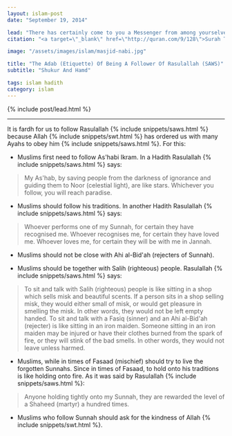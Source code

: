 ```yaml
---
layout: islam-post
date: "September 19, 2014"

lead: "There has certainly come to you a Messenger from among yourselves. Grievous to him is what you suffer; [he is] concerned over you and to the believers is kind and merciful."
citation: "<a target=\"_blank\" href=\"http://quran.com/9/128\">Surah Tawba, Ayah 128</a>"

image: "/assets/images/islam/masjid-nabi.jpg"

title: "The Adab (Etiquette) Of Being A Follower Of Rasulallah (SAWS)"
subtitle: "Shukur And Hamd"

tags: islam hadith
category: islam
---
```


{% include post/lead.html %}

***

It is fardh for us to follow Rasulallah {% include snippets/saws.html %} because Allah {% include snippets/swt.html %} has ordered us with many Ayahs to obey him {% include snippets/saws.html %}. For this:

* Muslims first need to follow As'habi Ikram. In a Hadith Rasulallah {% include snippets/saws.html %} says:
> My As'hab, by saving people from the darkness of ignorance and guiding them to Noor (celestial light), are like stars. Whichever you follow, you will reach paradise.

* Muslims should follow his traditions. In another Hadith Rasulallah {% include snippets/saws.html %} says:
> Whoever performs one of my Sunnah, for certain they have recognised me. Whoever recognises me, for certain they have loved me. Whoever loves me, for certain they will be with me in Jannah.

* Muslims should not be close with Ahi al-Bid'ah (rejecters of Sunnah).

* Muslims should be together with Salih (righteous) people. Rasulallah {% include snippets/saws.html %} says:
> To sit and talk with Salih (righteous) people is like sitting in a shop which sells misk and beautiful scents. If a person sits in a shop selling misk, they would either small of misk, or would get pleasure in smelling the misk. In other words, they would not be left empty handed. To sit and talk with a Fasiq (sinner) and an Ahi al-Bid'ah (rejecter) is like sitting in an iron maiden. Someone sitting in an iron maiden may be injured or have their clothes burned from the spark of fire, or they will stink of the bad smells. In other words, they would not leave unless harmed.

* Muslims, while in times of Fasaad (mischief) should try to live the forgotten Sunnahs. Since in times of Fasaad, to hold onto his traditions is like holding onto fire. As it was said by Rasulallah {% include snippets/saws.html %}:
> Anyone holding tightly onto my Sunnah, they are rewarded the level of a Shaheed (martyr) a hundred times.

* Muslims who follow Sunnah should ask for the kindness of Allah {% include snippets/swt.html %}.
